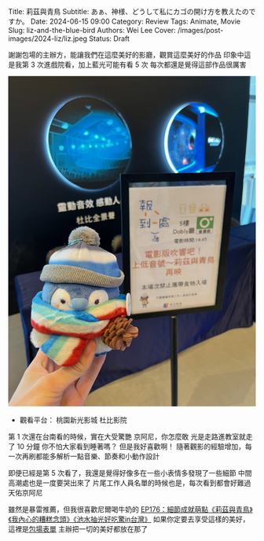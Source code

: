 Title: 莉茲與青鳥
Subtitle: あぁ、神様、どうして私にカゴの開け方を教えたのですか。
Date: 2024-06-15 09:00
Category: Review
Tags: Animate, Movie
Slug: liz-and-the-blue-bird
Authors: Wei Lee
Cover: /images/post-images/2024-liz/liz.jpeg
Status: Draft


謝謝包場的主辦方，能讓我們在這麼美好的影廳，觀賞這麼美好的作品
印象中這是我第 3 次進戲院看，加上藍光可能有看 5 次
每次都還是覺得這部作品很厲害

<!--more-->

![liz](/images/post-images/2024-liz/liz.jpeg)

* 觀看平台： 桃園新光影城 杜比影院

第 1 次還在台南看的時候，實在大受驚艷
京阿尼，你怎麼敢
光是走路進教室就走了 10 分鐘
你不怕大家看到睡著嗎？
但是我好喜歡啊！
隨著觀影的經驗增加，每一次再刷都能多解析一點音樂、節奏和小動作設計

即便已經是第 5 次看了，我還是覺得好像多在一些小表情多發現了一些細節
中間高潮處也是一度要哭出來了
片尾工作人員名單的時候也是，每次看到都會好難過
天佑京阿尼

雖然是暴雷推薦，但我很喜歡尼爾喝牛奶的 [EP176：細節成就萌點《莉茲與青鳥》《我內心的糟糕念頭》《池水抽光好吃驚in台灣》](https://neildrinkmilk.firstory.io/episodes/clvjmpvh9000d01t2dplserhv)
如果你定要去享受這樣的美好，這裡是[包場表單](https://docs.google.com/forms/d/e/1FAIpQLScLXtLTAVpDFdTutRbQd9b_PBhEK5R_b4tm7WvB_7-SOashPA/viewform)
主辦把一切的美好都放在那了
